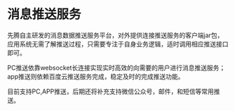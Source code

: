 
# 消息推送服务

先腾自主研发的消息数据推送服务平台，对外提供连接推送服务的客户端jar包，应用系统无需了解推送过程，只需要专注于自身业务逻辑，适时调用相应推送接口即可。

PC推送依靠websocket长连接实现实时高效的向需要的用户进行消息推送服务；app推送则依赖百度云推送服务完成，稳定及时的完成推送功能。

目前支持PC,APP推送，后期还将补充支持微信公众号，邮件，和短信等常用推送。